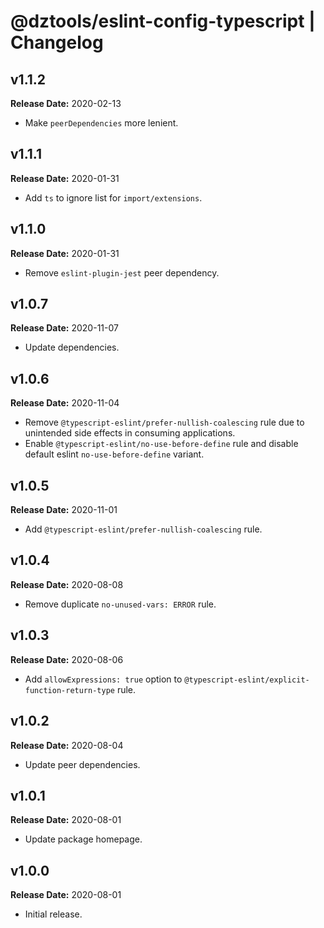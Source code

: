 # @dztools/eslint-config-typescript | Changelog

## v1.1.2

**Release Date:** 2020-02-13

- Make `peerDependencies` more lenient.

## v1.1.1

**Release Date:** 2020-01-31

- Add `ts` to ignore list for `import/extensions`.

## v1.1.0

**Release Date:** 2020-01-31

- Remove `eslint-plugin-jest` peer dependency.

## v1.0.7

**Release Date:** 2020-11-07

- Update dependencies.

## v1.0.6

**Release Date:** 2020-11-04

- Remove `@typescript-eslint/prefer-nullish-coalescing` rule due to unintended side effects in consuming applications.
- Enable `@typescript-eslint/no-use-before-define` rule and disable default eslint `no-use-before-define` variant.

## v1.0.5

**Release Date:** 2020-11-01

- Add `@typescript-eslint/prefer-nullish-coalescing` rule.

## v1.0.4

**Release Date:** 2020-08-08

- Remove duplicate `no-unused-vars: ERROR` rule.

## v1.0.3

**Release Date:** 2020-08-06

- Add `allowExpressions: true` option to `@typescript-eslint/explicit-function-return-type` rule.

## v1.0.2

**Release Date:** 2020-08-04

- Update peer dependencies.

## v1.0.1

**Release Date:** 2020-08-01

- Update package homepage.

## v1.0.0

**Release Date:** 2020-08-01

- Initial release.
